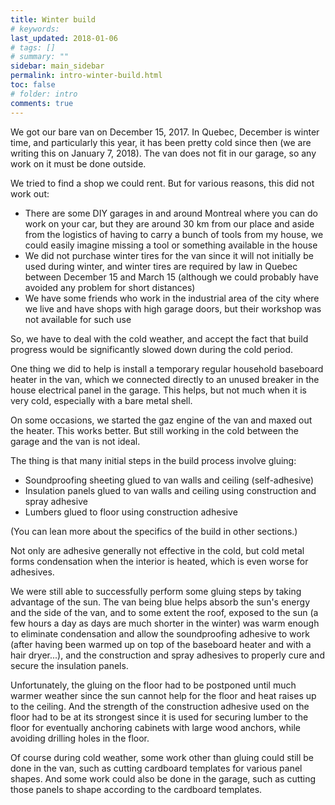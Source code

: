 ```yaml
---
title: Winter build
# keywords:
last_updated: 2018-01-06
# tags: []
# summary: ""
sidebar: main_sidebar
permalink: intro-winter-build.html
toc: false
# folder: intro
comments: true
---
```


We got our bare van on December 15, 2017. In Quebec, December is winter time, and particularly this year, it has been pretty cold since then (we are writing this on January 7, 2018). The van does not fit in our garage, so any work on it must be done outside.

We tried to find a shop we could rent. But for various reasons, this did not work out:

- There are some DIY garages in and around Montreal where you can do work on your car, but they are around 30 km from our place and aside from the logistics of having to carry a bunch of tools from my house, we could easily imagine missing a tool or something available in the house
- We did not purchase winter tires for the van since it will not initially be used during winter, and winter tires are required by law in Quebec between December 15 and March 15 (although we could probably have avoided any problem for short distances)
- We have some friends who work in the industrial area of the city where we live and have shops with high garage doors, but their workshop was not available for such use

So, we have to deal with the cold weather, and accept the fact that build progress would be significantly slowed down during the cold period.

One thing we did to help is install a temporary regular household baseboard heater in the van, which we connected directly to an unused breaker in the house electrical panel in the garage. This helps, but not much when it is very cold, especially with a bare metal shell.

On some occasions, we started the gaz engine of the van and maxed out the heater. This works better. But still working in the cold between the garage and the van is not ideal.

The thing is that many initial steps in the build process involve gluing:

- Soundproofing sheeting glued to van walls and ceiling (self-adhesive)
- Insulation panels glued to van walls and ceiling using construction and spray adhesive
- Lumbers glued to floor using construction adhesive

(You can lean more about the specifics of the build in other sections.)

Not only are adhesive generally not effective in the cold, but cold metal forms condensation when the interior is heated, which is even worse for adhesives.

We were still able to successfully perform some gluing steps by taking advantage of the sun. The van being blue helps absorb the sun's energy and the side of the van, and to some extent the roof, exposed to the sun (a few hours a day as days are much shorter in the winter) was warm enough to eliminate condensation and allow the soundproofing adhesive to work (after having been warmed up on top of the baseboard heater and with a hair dryer...), and the construction and spray adhesives to properly cure and secure the insulation panels.

Unfortunately, the gluing on the floor had to be postponed until much warmer weather since the sun cannot help for the floor and heat raises up to the ceiling. And the strength of the construction adhesive used on the floor had to be at its strongest since it is used for securing lumber to the floor for eventually anchoring cabinets with large wood anchors, while avoiding drilling holes in the floor.

Of course during cold weather, some work other than gluing could still be done in the van, such as cutting cardboard templates for various panel shapes. And some work could also be done in the garage, such as cutting those panels to shape according to the cardboard templates.
